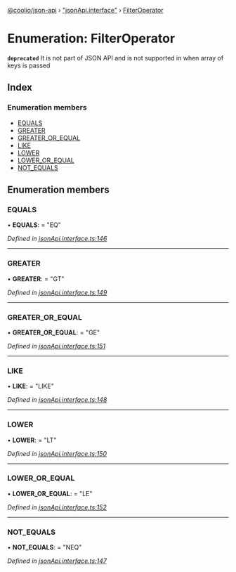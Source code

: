 [@coolio/json-api](../README.md) › ["jsonApi.interface"](../modules/_jsonapi_interface_.md) › [FilterOperator](_jsonapi_interface_.filteroperator.md)

# Enumeration: FilterOperator

**`deprecated`** It is not part of JSON API and is not supported in when array of keys is passed

## Index

### Enumeration members

* [EQUALS](_jsonapi_interface_.filteroperator.md#equals)
* [GREATER](_jsonapi_interface_.filteroperator.md#greater)
* [GREATER_OR_EQUAL](_jsonapi_interface_.filteroperator.md#greater_or_equal)
* [LIKE](_jsonapi_interface_.filteroperator.md#like)
* [LOWER](_jsonapi_interface_.filteroperator.md#lower)
* [LOWER_OR_EQUAL](_jsonapi_interface_.filteroperator.md#lower_or_equal)
* [NOT_EQUALS](_jsonapi_interface_.filteroperator.md#not_equals)

## Enumeration members

###  EQUALS

• **EQUALS**: = "EQ"

*Defined in [jsonApi.interface.ts:146](https://github.com/headline-1/coolio/blob/32658f8/packages/json-api/src/jsonApi.interface.ts#L146)*

___

###  GREATER

• **GREATER**: = "GT"

*Defined in [jsonApi.interface.ts:149](https://github.com/headline-1/coolio/blob/32658f8/packages/json-api/src/jsonApi.interface.ts#L149)*

___

###  GREATER_OR_EQUAL

• **GREATER_OR_EQUAL**: = "GE"

*Defined in [jsonApi.interface.ts:151](https://github.com/headline-1/coolio/blob/32658f8/packages/json-api/src/jsonApi.interface.ts#L151)*

___

###  LIKE

• **LIKE**: = "LIKE"

*Defined in [jsonApi.interface.ts:148](https://github.com/headline-1/coolio/blob/32658f8/packages/json-api/src/jsonApi.interface.ts#L148)*

___

###  LOWER

• **LOWER**: = "LT"

*Defined in [jsonApi.interface.ts:150](https://github.com/headline-1/coolio/blob/32658f8/packages/json-api/src/jsonApi.interface.ts#L150)*

___

###  LOWER_OR_EQUAL

• **LOWER_OR_EQUAL**: = "LE"

*Defined in [jsonApi.interface.ts:152](https://github.com/headline-1/coolio/blob/32658f8/packages/json-api/src/jsonApi.interface.ts#L152)*

___

###  NOT_EQUALS

• **NOT_EQUALS**: = "NEQ"

*Defined in [jsonApi.interface.ts:147](https://github.com/headline-1/coolio/blob/32658f8/packages/json-api/src/jsonApi.interface.ts#L147)*
